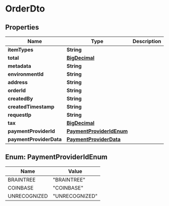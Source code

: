 

# OrderDto

## Properties

Name | Type | Description | Notes
------------ | ------------- | ------------- | -------------
**itemTypes** | **String** |  |  [optional]
**total** | [**BigDecimal**](BigDecimal.md) |  |  [optional]
**metadata** | **String** |  |  [optional]
**environmentId** | **String** |  |  [optional]
**address** | **String** |  |  [optional]
**orderId** | **String** |  |  [optional]
**createdBy** | **String** |  |  [optional]
**createdTimestamp** | **String** |  |  [optional]
**requestIp** | **String** |  |  [optional]
**tax** | [**BigDecimal**](BigDecimal.md) |  |  [optional]
**paymentProviderId** | [**PaymentProviderIdEnum**](#PaymentProviderIdEnum) |  |  [optional]
**paymentProviderData** | [**PaymentProviderData**](PaymentProviderData.md) |  |  [optional]



## Enum: PaymentProviderIdEnum

Name | Value
---- | -----
BRAINTREE | &quot;BRAINTREE&quot;
COINBASE | &quot;COINBASE&quot;
UNRECOGNIZED | &quot;UNRECOGNIZED&quot;



